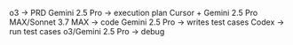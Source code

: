 o3 → PRD
Gemini 2.5 Pro → execution plan
Cursor + Gemini 2.5 Pro MAX/Sonnet 3.7 MAX → code
Gemini 2.5 Pro → writes test cases
Codex → run test cases
o3/Gemini 2.5 Pro → debug
